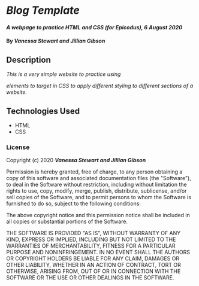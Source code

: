 # _Blog Template_

#### _A webpage to practice HTML and CSS (for Epicodus), 6 August 2020_

#### By _**Vanessa Stewart and Jillian Gibson**_

## Description

_This is a very simple website to practice using <div> elements to target in CSS to apply different styling to different sections of a website._


## Technologies Used

* HTML
* CSS

### License

Copyright (c) 2020 **_Vanessa Stewart and Jillian Gibson_**

Permission is hereby granted, free of charge, to any person obtaining a copy of this software and associated documentation files (the "Software"), to deal in the Software without restriction, including without limitation the rights to use, copy, modify, merge, publish, distribute, sublicense, and/or sell copies of the Software, and to permit persons to whom the Software is furnished to do so, subject to the following conditions:

The above copyright notice and this permission notice shall be included in all copies or substantial portions of the Software.

THE SOFTWARE IS PROVIDED "AS IS", WITHOUT WARRANTY OF ANY KIND, EXPRESS OR IMPLIED, INCLUDING BUT NOT LIMITED TO THE WARRANTIES OF MERCHANTABILITY, FITNESS FOR A PARTICULAR PURPOSE AND NONINFRINGEMENT. IN NO EVENT SHALL THE AUTHORS OR COPYRIGHT HOLDERS BE LIABLE FOR ANY CLAIM, DAMAGES OR OTHER LIABILITY, WHETHER IN AN ACTION OF CONTRACT, TORT OR OTHERWISE, ARISING FROM, OUT OF OR IN CONNECTION WITH THE SOFTWARE OR THE USE OR OTHER DEALINGS IN THE SOFTWARE.

